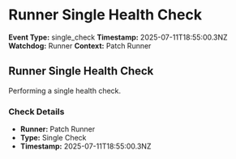 # Runner Single Health Check

**Event Type:** single_check
**Timestamp:** 2025-07-11T18:55:00.3NZ
**Watchdog:** Runner
**Context:** Patch Runner


## Runner Single Health Check

Performing a single health check.

### Check Details
- **Runner:** Patch Runner
- **Type:** Single Check
- **Timestamp:** 2025-07-11T18:55:00.3NZ


